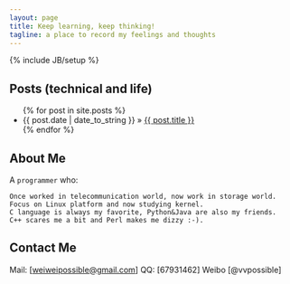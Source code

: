 ```yaml
---
layout: page
title: Keep learning, keep thinking!
tagline: a place to record my feelings and thoughts
---
```

{% include JB/setup %}

## Posts (technical and life)

<ul class="posts">
  {% for post in site.posts %}
    <li><span>{{ post.date | date_to_string }}</span> &raquo; <a href="{{ BASE_PATH }}{{ post.url }}">{{ post.title }}</a></li>
  {% endfor %}
</ul>

## About Me

A `programmer` who:

    Once worked in telecommunication world, now work in storage world.
    Focus on Linux platform and now studying kernel.
    C language is always my favorite, Python&Java are also my friends.
    C++ scares me a bit and Perl makes me dizzy :-).


## Contact Me

Mail: [weiweipossible@gmail.com]    QQ: [67931462]    Weibo [@vvpossible]


